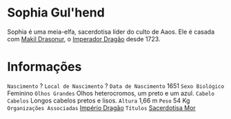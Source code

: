 <!-- TITLE: Sophia Gul'hend -->
<!-- SUBTITLE: A Sacerdotisa Mor -->

# Sophia Gul'hend
Sophia é uma meia-elfa, sacerdotisa líder do culto de Aaos. Ele é casada com [Makil Drasonur](http://localhost/individuos/makil-drasonur#makil-drasonur), o [Imperador Dragão](http://localhost/rankings-e-titulos/imperador-dragao#imperador-dragao) desde 1723.

# Informações
`Nascimento` ?
`Local de Nascimento` ?
`Data de Nascimento` 1651
`Sexo Biológico` Feminino
`Olhos Grandes` Olhos heterocromos, um preto e um azul.
`Cabelo Cabelos` Longos cabelos pretos e lisos.
`Altura` 1,66 m
`Peso` 54 Kg
`Organizações Associadas` [Império Dragão](http://localhost/faccoes/imperio-dragao#imperio-dragao)
`Títulos` [Sacerdotisa Mor]()

